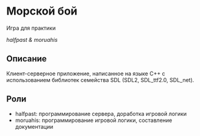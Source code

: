 <h1>Морской бой</h1>
  <p>Игра для практики</p>
  <p><i>halfpast & moruahis</i></p>
<h2>Описание</h2>
  <p>Клиент-серверное приложение, написанное на языке C++ с использованием
  библиотек семейства SDL (SDL2, SDL_ttf2.0, SDL_net).</p>
<h2>Роли</h2>
  <ul>
    <li>halfpast: программирование сервера, доработка игровой логики</li>
    <li>moruahis: программирование игровой логики, составление документации</li>
  </ul>
